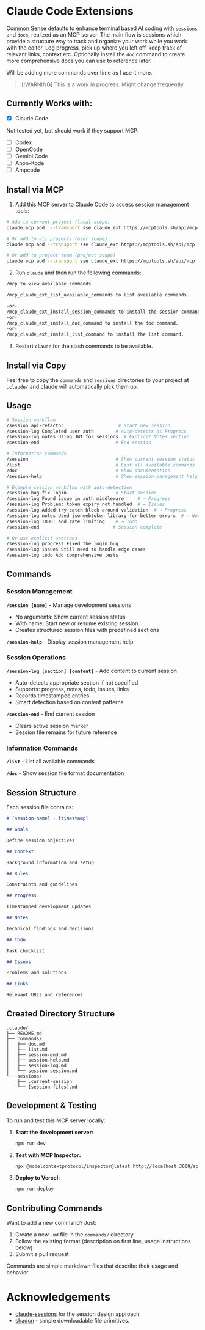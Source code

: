 # Claude Code Extensions

Common Sense defaults to enhance terminal based AI coding with `sessions` and `docs`, realized as an MCP server. The main flow is sessions which provide a structure way to track and organize your work while you work with the editor. Log progress, pick up where you left off, keep track of relevant links, context etc. Optionally install the `doc` command to create more comprehensive docs you can use to reference later.

Will be adding more commands over time as I use it more.

> [!WARNING] This is a work in progress. Might change frequently.

## Currently Works with:

- [x] Claude Code

Not tested yet, but should work if they support MCP:

- [ ] Codex
- [ ] OpenCode
- [ ] Gemini Code
- [ ] Anon-Kode
- [ ] Ampcode

## Install via MCP

1. Add this MCP server to Claude Code to access session management tools:

```bash
# Add to current project (local scope)
claude mcp add  --transport sse claude_ext https://mcptools.sh/api/mcp

# Or add to all projects (user scope)
claude mcp add --transport sse claude_ext https://mcptools.sh/api/mcp --user

# Or add to project team (project scope)
claude mcp add --transport sse claude_ext https://mcptools.sh/api/mcp --project
```

2. Run `claude` and then run the following commands:

```bash
/mcp to view available commands

/mcp_claude_ext_list_available_commands to list available commands.

-or-
/mcp_claude_ext_install_session_commands to install the session commands.
-or-
/mcp_claude_ext_install_doc_command to install the doc command.
-or-
/mcp_claude_ext_install_list_command to install the list command.
```

3. Restart `claude` for the slash commands to be available.

## Install via Copy

Feel free to copy the `commands` and `sessions` directories to your project at `.claude/` and claude will automatically pick them up.

## Usage

```bash
# Session workflow
/session api-refactor                    # Start new session
/session-log Completed user auth        # Auto-detects as Progress
/session-log notes Using JWT for sessions  # Explicit Notes section
/session-end                            # End session

# Information commands
/session                                # Show current session status
/list                                   # List all available commands
/doc                                    # Show documentation
/session-help                           # Show session management help

# Example session workflow with auto-detection
/session bug-fix-login                  # Start session
/session-log Found issue in auth middleware     # → Progress
/session-log Problem: token expiry not handled  # → Issues
/session-log Added try-catch block around validation  # → Progress
/session-log notes Used jsonwebtoken library for better errors  # → Notes
/session-log TODO: add rate limiting    # → Todo
/session-end                           # Session complete

# Or use explicit sections
/session-log progress Fixed the login bug
/session-log issues Still need to handle edge cases
/session-log todo Add comprehensive tests
```

## Commands

### Session Management

**`/session [name]`** - Manage development sessions

- No arguments: Show current session status
- With name: Start new or resume existing session
- Creates structured session files with predefined sections

**`/session-help`** - Display session management help

### Session Operations

**`/session-log [section] [content]`** - Add content to current session

- Auto-detects appropriate section if not specified
- Supports: progress, notes, todo, issues, links
- Records timestamped entries
- Smart detection based on content patterns

**`/session-end`** - End current session

- Clears active session marker
- Session file remains for future reference

### Information Commands

**`/list`** - List all available commands

**`/doc`** - Show session file format documentation

## Session Structure

Each session file contains:

```markdown
# [session-name] - [timestamp]

## Goals

Define session objectives

## Context

Background information and setup

## Rules

Constraints and guidelines

## Progress

Timestamped development updates

## Notes

Technical findings and decisions

## Todo

Task checklist

## Issues

Problems and solutions

## Links

Relevant URLs and references
```

## Created Directory Structure

```
.claude/
├── README.md
├── commands/
│   ├── doc.md
│   ├── list.md
│   ├── session-end.md
│   ├── session-help.md
│   ├── session-log.md
│   └── session-session.md
└── sessions/
    ├── .current-session
    └── [session-files].md
```

## Development & Testing

To run and test this MCP server locally:

1. **Start the development server:**

   ```bash
   npm run dev
   ```

2. **Test with MCP Inspector:**

   ```bash
   npx @modelcontextprotocol/inspector@latest http://localhost:3000/api/mcp
   ```

3. **Deploy to Vercel:**
   ```bash
   npm run deploy
   ```

## Contributing Commands

Want to add a new command? Just:

1. Create a new `.md` file in the `commands/` directory
2. Follow the existing format (description on first line, usage instructions below)
3. Submit a pull request

Commands are simple markdown files that describe their usage and behavior.

# Acknowledgements

- [claude-sessions](https://github.com/iannuttall/claude-sessions) for the session design approach
- [shadcn](https://ui.shadcn.com/) - simple downloadable file primitives.
